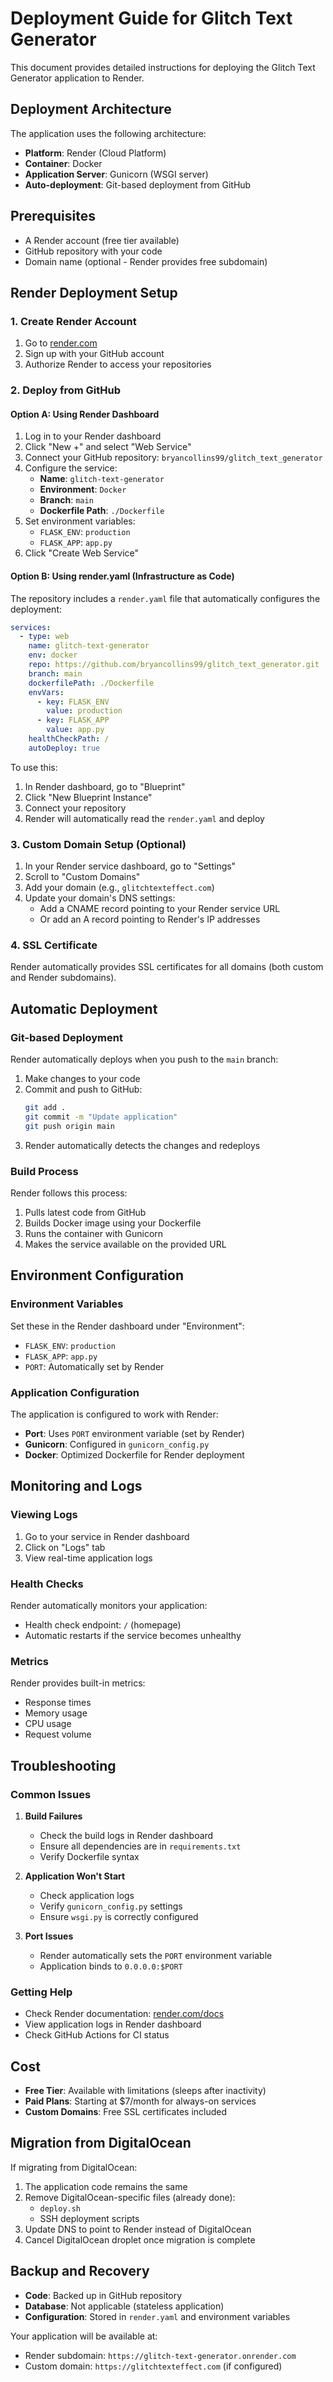 # Deployment Guide for Glitch Text Generator

This document provides detailed instructions for deploying the Glitch Text Generator application to Render.

## Deployment Architecture

The application uses the following architecture:
- **Platform**: Render (Cloud Platform)
- **Container**: Docker
- **Application Server**: Gunicorn (WSGI server)
- **Auto-deployment**: Git-based deployment from GitHub

## Prerequisites

- A Render account (free tier available)
- GitHub repository with your code
- Domain name (optional - Render provides free subdomain)

## Render Deployment Setup

### 1. Create Render Account

1. Go to [render.com](https://render.com)
2. Sign up with your GitHub account
3. Authorize Render to access your repositories

### 2. Deploy from GitHub

#### Option A: Using Render Dashboard

1. Log in to your Render dashboard
2. Click "New +" and select "Web Service"
3. Connect your GitHub repository: `bryancollins99/glitch_text_generator`
4. Configure the service:
   - **Name**: `glitch-text-generator`
   - **Environment**: `Docker`
   - **Branch**: `main`
   - **Dockerfile Path**: `./Dockerfile`
5. Set environment variables:
   - `FLASK_ENV`: `production`
   - `FLASK_APP`: `app.py`
6. Click "Create Web Service"

#### Option B: Using render.yaml (Infrastructure as Code)

The repository includes a `render.yaml` file that automatically configures the deployment:

```yaml
services:
  - type: web
    name: glitch-text-generator
    env: docker
    repo: https://github.com/bryancollins99/glitch_text_generator.git
    branch: main
    dockerfilePath: ./Dockerfile
    envVars:
      - key: FLASK_ENV
        value: production
      - key: FLASK_APP
        value: app.py
    healthCheckPath: /
    autoDeploy: true
```

To use this:
1. In Render dashboard, go to "Blueprint"
2. Click "New Blueprint Instance"
3. Connect your repository
4. Render will automatically read the `render.yaml` and deploy

### 3. Custom Domain Setup (Optional)

1. In your Render service dashboard, go to "Settings"
2. Scroll to "Custom Domains"
3. Add your domain (e.g., `glitchtexteffect.com`)
4. Update your domain's DNS settings:
   - Add a CNAME record pointing to your Render service URL
   - Or add an A record pointing to Render's IP addresses

### 4. SSL Certificate

Render automatically provides SSL certificates for all domains (both custom and Render subdomains).

## Automatic Deployment

### Git-based Deployment

Render automatically deploys when you push to the `main` branch:

1. Make changes to your code
2. Commit and push to GitHub:
   ```bash
   git add .
   git commit -m "Update application"
   git push origin main
   ```
3. Render automatically detects the changes and redeploys

### Build Process

Render follows this process:
1. Pulls latest code from GitHub
2. Builds Docker image using your Dockerfile
3. Runs the container with Gunicorn
4. Makes the service available on the provided URL

## Environment Configuration

### Environment Variables

Set these in the Render dashboard under "Environment":

- `FLASK_ENV`: `production`
- `FLASK_APP`: `app.py`
- `PORT`: Automatically set by Render

### Application Configuration

The application is configured to work with Render:

- **Port**: Uses `PORT` environment variable (set by Render)
- **Gunicorn**: Configured in `gunicorn_config.py`
- **Docker**: Optimized Dockerfile for Render deployment

## Monitoring and Logs

### Viewing Logs

1. Go to your service in Render dashboard
2. Click on "Logs" tab
3. View real-time application logs

### Health Checks

Render automatically monitors your application:
- Health check endpoint: `/` (homepage)
- Automatic restarts if the service becomes unhealthy

### Metrics

Render provides built-in metrics:
- Response times
- Memory usage
- CPU usage
- Request volume

## Troubleshooting

### Common Issues

1. **Build Failures**
   - Check the build logs in Render dashboard
   - Ensure all dependencies are in `requirements.txt`
   - Verify Dockerfile syntax

2. **Application Won't Start**
   - Check application logs
   - Verify `gunicorn_config.py` settings
   - Ensure `wsgi.py` is correctly configured

3. **Port Issues**
   - Render automatically sets the `PORT` environment variable
   - Application binds to `0.0.0.0:$PORT`

### Getting Help

- Check Render documentation: [render.com/docs](https://render.com/docs)
- View application logs in Render dashboard
- Check GitHub Actions for CI status

## Cost

- **Free Tier**: Available with limitations (sleeps after inactivity)
- **Paid Plans**: Starting at $7/month for always-on services
- **Custom Domains**: Free SSL certificates included

## Migration from DigitalOcean

If migrating from DigitalOcean:

1. The application code remains the same
2. Remove DigitalOcean-specific files (already done):
   - `deploy.sh`
   - SSH deployment scripts
3. Update DNS to point to Render instead of DigitalOcean
4. Cancel DigitalOcean droplet once migration is complete

## Backup and Recovery

- **Code**: Backed up in GitHub repository
- **Database**: Not applicable (stateless application)
- **Configuration**: Stored in `render.yaml` and environment variables

Your application will be available at:
- Render subdomain: `https://glitch-text-generator.onrender.com`
- Custom domain: `https://glitchtexteffect.com` (if configured)
